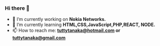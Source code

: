 ### Hi there 👋


- 🔭 I’m currently working on <b>Nokia Networks.</b>
- 🌱 I’m currently learning <b>HTML,CSS,JavaScript,PHP,REACT, NODE.</b>
- 📫 How to reach me: <b>tuttytanaka@hotmail.com or tuttytanaka@gmail.com</b>


